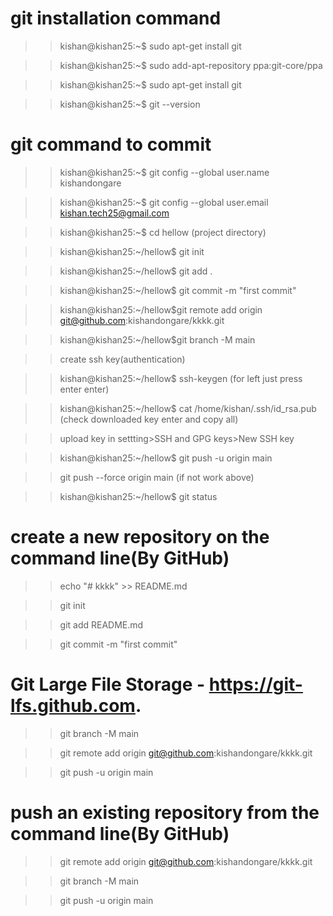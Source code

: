 
# git installation command 

>> kishan@kishan25:~$ sudo apt-get install git

>> kishan@kishan25:~$ sudo add-apt-repository ppa:git-core/ppa

>> kishan@kishan25:~$ sudo apt-get install git

>> kishan@kishan25:~$ git --version

# git command to commit

>> kishan@kishan25:~$ git config --global user.name kishandongare

>> kishan@kishan25:~$ git config --global user.email kishan.tech25@gmail.com

>> kishan@kishan25:~$ cd hellow (project directory)

>> kishan@kishan25:~/hellow$ git init

>> kishan@kishan25:~/hellow$ git add .

>> kishan@kishan25:~/hellow$ git commit -m "first commit"

>> kishan@kishan25:~/hellow$git remote add origin git@github.com:kishandongare/kkkk.git

>> kishan@kishan25:~/hellow$git branch -M main

>> create ssh key(authentication)

>> kishan@kishan25:~/hellow$ ssh-keygen (for left just press enter enter)

>> kishan@kishan25:~/hellow$ cat /home/kishan/.ssh/id_rsa.pub (check downloaded key enter and copy all)

>> upload key in settting>SSH and GPG keys>New SSH key

>> kishan@kishan25:~/hellow$ git push -u origin main

>> git push --force origin main (if not work above)

>> kishan@kishan25:~/hellow$ git status

# create a new repository on the command line(By GitHub)

>> echo "# kkkk" >> README.md

>> git init

>> git add README.md

>> git commit -m "first commit"

# Git Large File Storage - https://git-lfs.github.com.
>> git branch -M main

>> git remote add origin git@github.com:kishandongare/kkkk.git

>> git push -u origin main


# push an existing repository from the command line(By GitHub)

>> git remote add origin git@github.com:kishandongare/kkkk.git

>> git branch -M main

>> git push -u origin main


